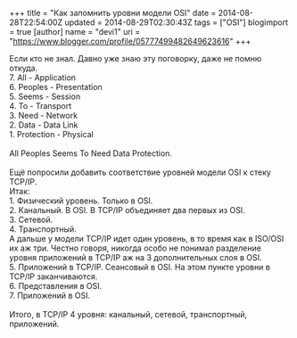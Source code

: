 +++
title = "Как запомнить уровни модели OSI"
date = 2014-08-28T22:54:00Z
updated = 2014-08-29T02:30:43Z
tags = ["OSI"]
blogimport = true 
[author]
	name = "devi1"
	uri = "https://www.blogger.com/profile/05777499482649623616"
+++

Если кто не знал. Давно уже знаю эту поговорку, даже не помню откуда.<br />7. All - Application<br />6. Peoples - Presentation<br />5. Seems - Session<br />4. To - Transport<br />3. Need - Network<br />2. Data - Data Link<br />1. Protection - Physical<br /><br />All Peoples Seems To Need Data Protection.<br /><br />Ещё попросили добавить соответствие уровней модели OSI к стеку TCP/IP.<br />Итак:<br />1. Физический уровень. Только в OSI.<br />2. Канальный. В OSI. В TCP/IP объединяет два первых из OSI.<br />3. Сетевой.<br />4. Транспортный.<br />А дальше у модели TCP/IP идет один уровень, в то время как в ISO/OSI их аж три. Честно говоря, никогда особо не понимал разделение уровня приложений в TCP/IP аж на 3 дополнительных слоя в OSI.<br />5. Приложений в TCP/IP. Сеансовый в OSI. На этом пункте уровни в TCP/IP заканчиваются.<br />6. Представления в OSI. <br />7. Приложений в OSI.<br /><br />Итого, в TCP/IP 4 уровня: канальный, сетевой, транспортный, приложений. 
